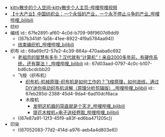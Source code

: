 - [kitty散步的个人空间-kitty散步个人主页-哔哩哔哩视频](https://space.bilibili.com/1572639617)
- [【十大产业】中国纺织业：一个永恒的产业，一个永不停止斗争的产业_哔哩哔哩_bilibili](https://www.bilibili.com/video/BV14n4y1R77T/)
- 纺纱
- 编线
  id:: 67fe2891-af60-4c0d-b709-98f9607d9dd9
	- ((67b341df-1a5b-41ee-8922-4f9a5784aa94))
	- [线束编织机_哔哩哔哩_bilibili](https://www.bilibili.com/video/BV1rC411p7LV/)
- 织布
  id:: 68a69cf2-57e2-4c39-864a-470aaba6c692
	- [老祖宗的智慧有多牛？汉代就有“计算机”！来自2000多年前，有硬件系统，还有算法！_哔哩哔哩_bilibili](https://www.bilibili.com/video/BV1VZNXekE6o)
	  id:: 67d03aad-0797-4c0c-b107-bd6cbcdcbb20
	- 飞梭（织布机）
		- [织布机-机械原理-织布机是如何工作的？飞梭原理，如何进线，通过DIY迷你电动织布机详解（原理分析剪辑版）_哔哩哔哩_bilibili](https://www.bilibili.com/video/BV1GD4y147qj/)
		  id:: 67eb285d-2388-45d4-9da4-6ad10dcf6aca
		- 木梭机
			- [发明这机器的简直就是个天才_哔哩哔哩_bilibili](https://www.bilibili.com/video/BV16W421P7XN/)
			- [提花木梭机+电子送经卷取_哔哩哔哩_bilibili](https://www.bilibili.com/video/BV1FC4y177AC/)
	- ((67e87a91-12f3-45f9-a83f-ed6ba471205c))
- 印染
	- ((67052083-77d2-414d-a976-aeb4a4d803e6))